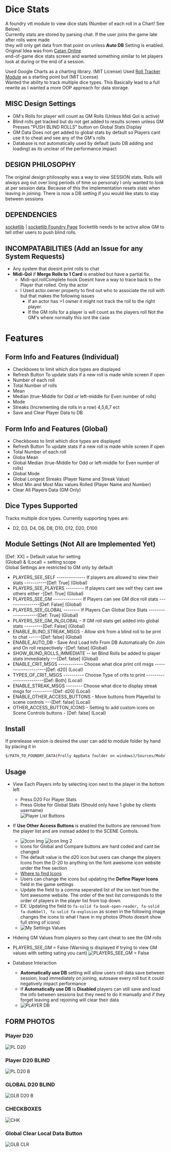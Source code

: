 # Dice Stats
A foundry vtt module to view dice stats (Number of each roll in a Chart! See Below)  
Currently stats are stored by parsing chat. If the user joins the game late after rolls were made  
they will only get data from that point on unless **Auto DB** Setting is enabled. Original Idea was from [Catan Online](https://colonist.io/)  
end-of-game dice stats screen and wanted something similar to let players look at during or the end of a session.   

Used Google Charts as a charting library. (MIT License)
Used [Roll Tracker Module](https://foundryvtt.com/packages/roll-tracker) as a starting point but (MIT License)  
Wanted the ability to track multiple dice types. This Basically lead to a full rewrite as I wanted a more OOP appreach for data storage.

## MISC Design Settings
- GM's Rolls for player will count as GM Rolls (Unless Midi Qol is active)
- Blind rolls get tracked but do not get added to results screen unless GM Presses "PUSH BLIND ROLLS" button on Global Stats Display
- GM Data Does not get added to global stats by default so Players cant use it to cheat and see any of the GM's rolls
- Database is not automatically used by default (auto DB adding and loading) as its unclear of the performance impact

## DESIGN PHILOSOPHY
The original design philosophy was a way to view SESSION stats. Rolls will always avg out over long periods of time so personaly I only wanted to look at per session data. Because of this the implementation resets stats when leaving in joining. There is now a DB setting if you would like stats to stay between sessions

## DEPENDENCIES
[socketlib](https://github.com/manuelVo/foundryvtt-socketlib) | 
[socketlib Foundry Page](https://foundryvtt.com/packages/socketlib)
Socketlib needs to be active allow GM to tell other users to push blind rolls.

## INCOMPATABILITIES (Add an Issue for any System Requests)
- Any system that doesnt print rolls to chat
- **Midi-Qol** if **Merge Rolls to 1 Card** is enabled but have a partial fix. 
    - Midi-qol.rollComplete hook Doesnt have a way to trace back to the Player that rolled. Only the actor
    - I Used actor.owner property to find out who to associate the roll with but that makes the following issues
        - If an actor has >1 owner it might not track the roll to the right player. 
        - If the GM rolls for a player is will count as the players roll Not the GM's where normally this isnt the case

# Features 

## Form Info and Features (Individual)  
- Checkboxes to limit which dice types are displayed 
- Refresh Button To update stats if a new roll is made while screen if open
- Number of each roll 
- Total Number of rolls
- Mean  
- Median (true-Middle for Odd or left-middle for Even number of rolls)
- Mode  
- Streaks (Incrementing die rolls in a row) 4,5,6,7 ect  
- Save and Clear Player Data to DB
  
## Form Info and Features (Global)
- Checkboxes to limit which dice types are displayed 
- Refresh Button To update stats if a new roll is made while screen if open 
- Total Number of each roll
- Globa Mean
- Global Median (true-Middle for Odd or left-middle for Even number of rolls)
- Global Mode
- Global Longest Streaks (Player Name and Streak Value)
- Most Min and Most Max values Rolled (Player Name and Number)
- Clear All Players Data (GM Only)

## Dice Types Supported  
Tracks multiple dice types. Currently supporting types are:  
- D2, D3, D4, D6, D8, D10, D12, D20, D100
  
## Module Settings (Not All are Implemented Yet)
[Def: XX] = Default value for setting  
(Global) & (Local) = setting scope  
Global Settings are restricted to GM only by default
- PLAYERS_SEE_SELF -------------- If players are allowed to view their stats -----------[Def: True]     (Global)
- PLAYERS_SEE_PLAYERS --------- If players cant see self they cant see others either -[Def: True]     (Global)
- PLAYERS_SEE_GM -------------- If Players can see GM dice roll stats ----------------[Def: False]    (Global)
- PLAYERS_SEE_GLOBAL --------  If Players Can  Global Dice Stats --------------------[Def: True]     (Global)
- PLAYERS_SEE_GM_IN_GLOBAL - If GM roll stats get added into global stats ---------[Def: False]    (Global)
- ENABLE_BLIND_STREAK_MSGS - Allow strk from a blind roll to be prnt to chat ------[Def: false]    (Global) 
- ENABLE_AUTO_DB - Save And Load Info From DB Automatically On Join and On roll respectively -[Def: false]   (Global)
- SHOW_BLIND_ROLLS_IMMEDIATE -- let Blind Rolls be added to player stats immediately ---[Def: false] (Global)
- ENABLE_CRIT_MSGS ------------  Choose what dice print crit msgs ---------------------[Def: d20]      (Local)
- TYPES_OF_CRIT_MSGS ---------- Choose Type of crits to print ------------------------[Def: Both]     (Local)
- ENABLE_STREAK_MSGS -------- Choose what dice to display streak msgs for ----------[Def: d20]     (Local)  
- ENABLE_OTHER_ACCESS_BUTTONS - Move buttons from Playerlist to scene controls ---[Def: false] (Local)
- OTHER_ACCESS_BUTTON_ICONS - Setting to add custom icons on Scene Controls buttons - [Def: false] (Local)

## Install  
If prerelease version is desired the user can add to module folder by hand by placing it in   
```bash
$/PATH_TO_FOUNDRY_DATA(Prolly AppData foulder on windows)/Sources/Modules
```  
## Usage  
- View Each Players info by selecting icon next to the player in the bottom left
  - Press D20 For Player Stats
  - Press Globe for Global Stats (Should only have 1 globe by clients username)  
![Player List Buttons](https://i.imgur.com/QhwLQOX.png)

- If **Use Other Access Buttons** is enabled the buttons are removed from the player list and are instead added to the SCENE Controls.
    - ![Icon Img](https://i.imgur.com/y0IwT0b.png) ![Icon Img 2](https://i.imgur.com/cXyQ1AV.png)
    - Icons for Global and Compare buttons are hard coded and cant be changed
    - The default value is the d20 icon but users can change the players Icons from the D-20 to anything on the font awesome icon website under the free section
    - [Where to find Icons](https://fontawesome.com/search?o=a&m=free)
    - Users can change the icons but updating the **Define Player Icons** field in the game settings
    - Update the field to a comma seperated list of the ion text from the font awesome website. The order of the text list corresponds to the order of players in the player list from top down. 
    - EX: Updating the field to `fa-solid fa-book-open-reader, fa-solid fa-dumbbell, fa-solid fa-explosion` as sceen in the following image changes the icons to what I have in my photos (Photo doesnt show full string of icons)
    - ![My Settings Values](https://i.imgur.com/CocZunr.png)

- Hideing GM Values from players so they cant cheat to see the GM rolls
- PLAYERS_SEE_GM = False  (Warning is displayed if trying to view GM values with setting sating you cant)
![PLAYERS_SEE_GM = False](https://i.imgur.com/sGELoCJ.png)  
  
- Database Interaction
    - **Automatically use DB** setting will allow users roll data save between session, load immediately on joining, autosave every roll but it could negatively impact performance
    - If **Automatically use DB** is **Disabled** players can still save and load the info between sessions but they need to do it manually and if they forget leaving and rejoining will clear their data
    - ![PLAYER DB](https://i.imgur.com/yrwyJJH.png)

## FORM PHOTOS
### Player D20  
![PL D20](https://i.imgur.com/Sszy3bk.png)   

### Player D20 BLIND
![PL D20 B](https://i.imgur.com/EOYY6y6.png) 

### GLOBAL D20 BLIND
![GLB D20 B](https://i.imgur.com/mLXWWjm.png) 

### CHECKBOXES
![CHK](https://i.imgur.com/pVFw0QE.png)

### Global Clear Local Data Button
![GLB CLR](https://i.imgur.com/GtGz0h4.png)
  
